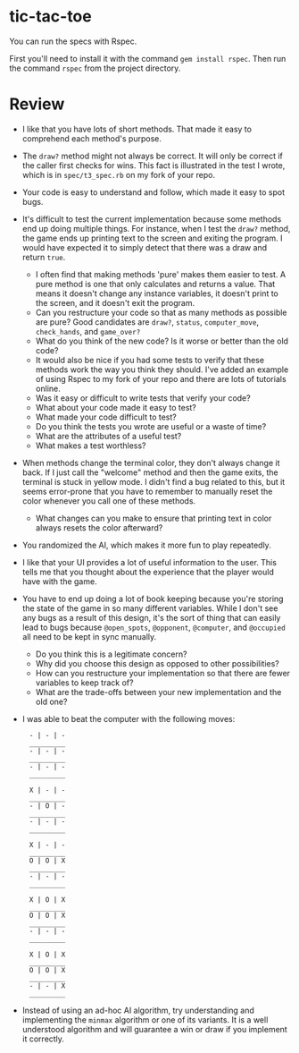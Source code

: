 tic-tac-toe
===========

You can run the specs with Rspec.

First you'll need to install it with the command `gem install rspec`.
Then run the command `rspec` from the project directory.

Review
======

* I like that you have lots of short methods. That made it easy to comprehend each method's purpose.

* The `draw?` method might not always be correct. It will only be correct if the caller first checks for wins. This fact is illustrated in the test I wrote, which is in `spec/t3_spec.rb` on my fork of your repo.

* Your code is easy to understand and follow, which made it easy to spot bugs.

* It's difficult to test the current implementation because some methods end up doing multiple things. For instance, when I test the `draw?` method, the game ends up printing text to the screen and exiting the program. I would have expected it to simply detect that there was a draw and return `true`.
  * I often find that making methods 'pure' makes them easier to test. A pure method is one that only calculates and returns a value. That means it doesn't change any instance variables, it doesn't print to the screen, and it doesn't exit the program.
  * Can you restructure your code so that as many methods as possible are pure? Good candidates are `draw?`, `status`, `computer_move`, `check_hands`, and `game_over?`
  * What do you think of the new code? Is it worse or better than the old code?
  * It would also be nice if you had some tests to verify that these methods work the way you think they should. I've added an example of using Rspec to my fork of your repo and there are lots of tutorials online.
  * Was it easy or difficult to write tests that verify your code?
  * What about your code made it easy to test?
  * What made your code difficult to test?
  * Do you think the tests you wrote are useful or a waste of time?
  * What are the attributes of a useful test?
  * What makes a test worthless?

* When methods change the terminal color, they don't always change it back. If I just call the "welcome" method and then the game exits, the terminal is stuck in yellow mode. I didn't find a bug related to this, but it seems error-prone that you have to remember to manually reset the color whenever you call one of these methods.
  * What changes can you make to ensure that printing text in color always resets the color afterward?

* You randomized the AI, which makes it more fun to play repeatedly.

* I like that your UI provides a lot of useful information to the user. This tells me that you thought about the experience that the player would have with the game.

* You have to end up doing a lot of book keeping because you're storing the state of the game in so many different variables. While I don't see any bugs as a result of this design, it's the sort of thing that can easily lead to bugs because `@open_spots`, `@opponent`, `@computer`, and `@occupied` all need to be kept in sync manually.
  * Do you think this is a legitimate concern?
  * Why did you choose this design as opposed to other possibilities?
  * How can you restructure your implementation so that there are fewer variables to keep track of?
  * What are the trade-offs between your new implementation and the old one?

* I was able to beat the computer with the following moves:
```
     - | - | -
     _________
     - | - | -
     _________
     - | - | -
     _________

     X | - | -
     _________
     - | O | -
     _________
     - | - | -
     _________

     X | - | -
     _________
     O | O | X
     _________
     - | - | -
     _________

     X | O | X
     _________
     O | O | X
     _________
     - | - | -
     _________

     X | O | X
     _________
     O | O | X
     _________
     - | - | X
     _________
```
  * Instead of using an ad-hoc AI algorithm, try understanding and implementing the `minmax` algorithm or one of its variants. It is a well understood algorithm and will guarantee a win or draw if you implement it correctly.
